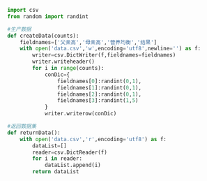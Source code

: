 
<BlogInfo id="901" title="23.createData" author="白日梦想猿" pv=0 read_times=0 pre_cost_time=0分37秒 category="算法" tag_list="['算法']" create_time="2021.04.18 11:20:24" update_time="2021.04.18 20:34:46" />

```python
import csv
from random import randint

#生产数据
def createData(counts):
    fieldnames=['父亲高','母亲高','营养均衡','结果']
    with open('data.csv','w',encoding='utf8',newline='') as f:
        writer=csv.DictWriter(f,fieldnames=fieldnames)
        writer.writeheader()
        for i in range(counts):
            conDic={
                fieldnames[0]:randint(0,1),
                fieldnames[1]:randint(0,1),
                fieldnames[2]:randint(0,1),
                fieldnames[3]:randint(1,5)
            }
            writer.writerow(conDic)

#返回数据集
def returnData():
    with open('data.csv','r',encoding='utf8') as f:
        dataList=[]
        reader=csv.DictReader(f)
        for i in reader:
            dataList.append(i)
        return dataList






```

